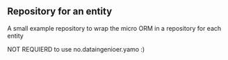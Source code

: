 ## Repository for an entity

A small example repository to wrap the micro ORM in a repository for each entity

NOT REQUIERD to use no.dataingenioer.yamo :)
